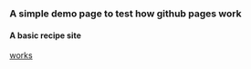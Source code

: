 ### A simple demo page to test how github pages work
#### A basic recipe site

[works](https://ethanshibu.github.io/Odin-recipes/)